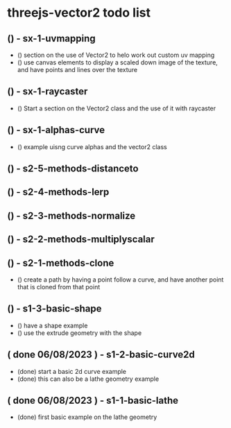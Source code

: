 # threejs-vector2 todo list


<!-- UVMAPPING -->

## () - sx-1-uvmapping
* () section on the use of Vector2 to helo work out custom uv mapping
* () use canvas elements to display a scaled down image of the texture, and have points and lines over the texture

<!-- RAYCASTER -->

## () - sx-1-raycaster
* () Start a section on the Vector2 class and the use of it with raycaster

<!-- Curve Alpha Section -->

## () - sx-1-alphas-curve
* () example uisng curve alphas and the vector2 class

<!-- METHODS SECTION -->

## () - s2-5-methods-distanceto 

## () - s2-4-methods-lerp

## () - s2-3-methods-normalize 

## () - s2-2-methods-multiplyscalar

## () - s2-1-methods-clone
* () create a path by having a point follow a curve, and have another point that is cloned from that point

<!-- EXPAND BASIC SECTION -->

## () - s1-3-basic-shape
* () have a shape example
* () use the extrude geometry with the shape

<!-- DONE -->

## ( done 06/08/2023 ) - s1-2-basic-curve2d
* (done) start a basic 2d curve example
* (done) this can also be a lathe geometry example

## ( done 06/08/2023 ) - s1-1-basic-lathe
* (done) first basic example on the lathe geometry


